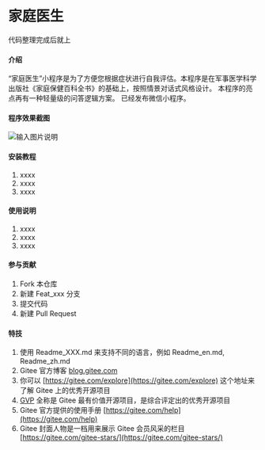 # 家庭医生
代码整理完成后就上

#### 介绍
“家庭医生”小程序是为了方便您根据症状进行自我评估。本程序是在军事医学科学出版社《家庭保健百科全书》的基础上，按照情景对话式风格设计。 本程序的亮点再有一种轻量级的问答逻辑方案。 已经发布微信小程序。

#### 程序效果截图

![输入图片说明](assets/assetsgh_cc7fc2538239_344.jpeg)


#### 安装教程

1.  xxxx
2.  xxxx
3.  xxxx

#### 使用说明

1.  xxxx
2.  xxxx
3.  xxxx

#### 参与贡献

1.  Fork 本仓库
2.  新建 Feat_xxx 分支
3.  提交代码
4.  新建 Pull Request


#### 特技

1.  使用 Readme\_XXX.md 来支持不同的语言，例如 Readme\_en.md, Readme\_zh.md
2.  Gitee 官方博客 [blog.gitee.com](https://blog.gitee.com)
3.  你可以 [https://gitee.com/explore](https://gitee.com/explore) 这个地址来了解 Gitee 上的优秀开源项目
4.  [GVP](https://gitee.com/gvp) 全称是 Gitee 最有价值开源项目，是综合评定出的优秀开源项目
5.  Gitee 官方提供的使用手册 [https://gitee.com/help](https://gitee.com/help)
6.  Gitee 封面人物是一档用来展示 Gitee 会员风采的栏目 [https://gitee.com/gitee-stars/](https://gitee.com/gitee-stars/)
